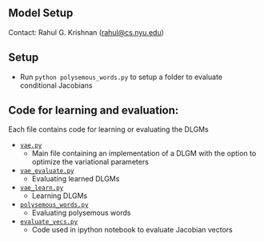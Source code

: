 ## Model Setup
Contact: Rahul G. Krishnan (rahul@cs.nyu.edu)

## Setup
* Run `python polysemous_words.py` to setup a folder to evaluate conditional Jacobians

## Code for learning and evaluation:
Each file contains code for learning or evaluating the DLGMs

* [`vae.py`](vae.py)
	* Main file containing an implementation of a DLGM with the option to optimize the variational parameters 
* [`vae_evaluate.py`](vae_evaluate.py)
	* Evaluating learned DLGMs
* [`vae_learn.py`](vae_learn.py)
	* Learning DLGMs
* [`polysemous_words.py`](polysemous_words.py)
	* Evaluating polysemous words
* [`evaluate_vecs.py`](evaluate_vecs.py)
	* Code used in ipython notebook to evaluate Jacobian vectors
